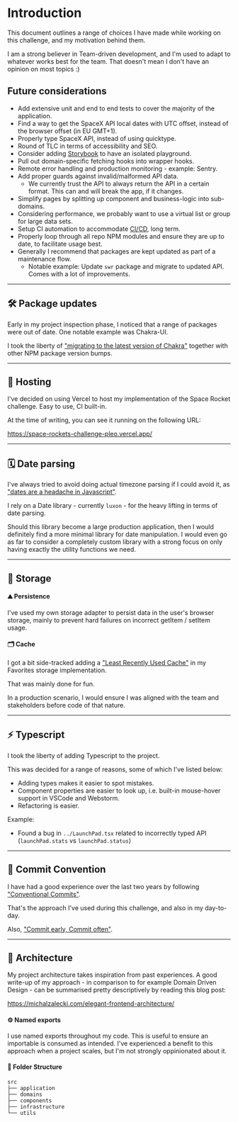 # Introduction

This document outlines a range of choices I have made while working on this challenge, and my motivation behind them.

I am a strong believer in Team-driven development, and I'm used to adapt to whatever works best for the team. That doesn't mean I don't have an opinion on most topics :)

## Future considerations
- Add extensive unit and end to end tests to cover the majority of the application.
- Find a way to get the SpaceX API local dates with UTC offset, instead of the browser offset (in EU GMT+1).
- Properly type SpaceX API, instead of using quicktype.
- Round of TLC in terms of accessibility and SEO.
- Consider adding [Storybook](https://www.komododigital.co.uk/insights/react-storybook-why-should-you-use-it/) to have an isolated playground.
- Pull out domain-specific fetching hooks into wrapper hooks.
- Remote error handling and production monitoring - example: Sentry.
- Add proper guards against invalid/malformed API data.
   - We currently trust the API to always return the API in a certain format. This can and will break the app, if it changes.
- Simplify pages by splitting up component and business-logic into sub-domains.
- Considering performance, we probably want to use a virtual list or group for large data sets.
- Setup CI automation to accommodate [CI/CD](https://www.redhat.com/en/topics/devops/what-is-ci-cd), long term.
- Properly loop through all repo NPM modules and ensure they are up to date, to facilitate usage best.
- Generally I recommend that packages are kept updated as part of a maintenance flow.
  - Notable example: Update `swr` package and migrate to updated API. Comes with a lot of improvements.

---

## 🛠 Package updates

Early in my project inspection phase, I noticed that a range of packages were out of date. One notable example was Chakra-UI.

I took the liberty of ["migrating to the latest version of Chakra"](https://chakra-ui.com/guides/migration) together with other NPM package version bumps.

---

## 📡 Hosting

I've decided on using Vercel to host my implementation of the Space Rocket challenge. Easy to use, CI built-in.

At the time of writing, you can see it running on the following URL:

https://space-rockets-challenge-pleo.vercel.app/

---

## 🗓 Date parsing

I've always tried to avoid doing actual timezone parsing if I could avoid it, as ["dates are a headache in Javascript"](https://maggiepint.com/2017/04/09/fixing-javascript-date-getting-started/).

I rely on a Date library - currently `luxon` - for the heavy lifting in terms of date parsing.

Should this library become a large production application, then I would definitely find a more minimal library for date manipulation. I would even go as far to consider a completely custom library with a strong focus on only having exactly the utility functions we need.

---

## 💾 Storage

#### ⛰ Persistence

I've used my own storage adapter to persist data in the user's browser storage, mainly to prevent hard failures on incorrect getItem / setItem usage.

#### 🗂 Cache

I got a bit side-tracked adding a ["Least Recently Used Cache"](https://progressivecoder.com/lru-cache-implementation-using-javascript-linked-list-and-objects/#:~:text=LRU%20stands%20for%20Least%20Recently,is%20known%20as%20LRU%20Cache) in my Favorites storage implementation.

That was mainly done for fun.

In a production scenario, I would ensure I was aligned with the team and stakeholders before code of that nature.

---

## ⚡️ Typescript

I took the liberty of adding Typescript to the project.

This was decided for a range of reasons, some of which I've listed below:

- Adding types makes it easier to spot mistakes.
- Component properties are easier to look up, i.e. built-in mouse-hover support in VSCode and Webstorm.
- Refactoring is easier.

Example:
- Found a bug in `../LaunchPad.tsx` related to incorrectly typed API (`launchPad.stats` vs `launchPad.status`)

---

## 🔗 Commit Convention

I have had a good experience over the last two years by following ["Conventional Commits"](https://www.conventionalcommits.org/en/v1.0.0/#summary).

That's the approach I've used during this challenge, and also in my day-to-day.

Also, ["Commit early, Commit often"](https://deepsource.io/blog/git-best-practices/).

---

## 🏡 Architecture

My project architecture takes inspiration from past experiences. A good write-up of my approach - in comparison to for example Domain Driven Design - can be summarised pretty descriptively by reading this blog post:

https://michalzalecki.com/elegant-frontend-architecture/


#### ⚙️ Named exports

I use named exports throughout my code. This is useful to ensure an importable is consumed as intended. I've experienced a benefit to this approach when a project scales, but I'm not strongly oppinionated about it.


#### 📂 Folder Structure

```
src
├── application
├── domains
├── components
├── infrastructure
└── utils
```

